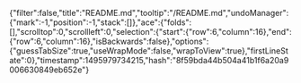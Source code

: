 {"filter":false,"title":"README.md","tooltip":"/README.md","undoManager":{"mark":-1,"position":-1,"stack":[]},"ace":{"folds":[],"scrolltop":0,"scrollleft":0,"selection":{"start":{"row":6,"column":16},"end":{"row":6,"column":16},"isBackwards":false},"options":{"guessTabSize":true,"useWrapMode":false,"wrapToView":true},"firstLineState":0},"timestamp":1495979734215,"hash":"8f59bda44b504a41b1f6a20a9006630849eb652e"}